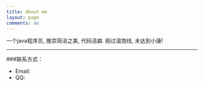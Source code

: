 ```yaml
---
title: About me
layout: page
comments: no
---
```


一个java程序员, 推崇简洁之美, 代码洁癖.
刚过温饱线, 未达到小康!

----

###联系方式：        

 - Email:
 - QQ:

